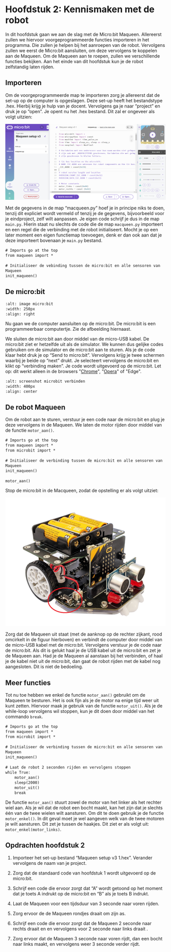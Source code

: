 # Hoofdstuk 2: Kennismaken met de robot

In dit hoofdstuk gaan we aan de slag met de Micro:bit Maqueen. 
Allereerst zullen we hiervoor voorgeprogrammeerde functies importeren 
in het programma. Die zullen je helpen bij het aanroepen van de robot. 
Vervolgens zullen we eerst de Micro:bit aansluiten, om deze vervolgens 
te koppelen aan de Maqueen. Om de Maqueen aan te roepen, zullen we 
verschillende functies bekijken. Aan het einde van dit hoofdstuk kun je 
de robot zelfstandig laten rijden.

## Importeren

Om de voorgeprogrammeerde map te importeren zorg je allereerst dat de 
set-up op de computer is opgeslagen. Deze set-up heeft het bestandstype
.hex. Hierbij krijg je hulp van je docent. Vervolgens ga je naar
“project” en druk je op “open”. Je opent nu het .hex bestand. Dit zal er
ongeveer als volgt uitzien: 

![screenshot imports](/img/h2.1.png)

Met de gegevens in de map “macqueen.py” hoef je in principe niks te doen, tenzij dit expliciet wordt vermeld of tenzij je de gegevens, bijvoorbeeld voor je eindproject, zelf wilt aanpassen. Je eigen code schrijf je dus in de map `main.py`. Hierin staat nu slechts de code die de map `macqueen.py` importeert en een regel die de verbinding met de robot initialiseert. Mocht je op een later moment een eigen functiemap toevoegen, denk er dan ook aan dat je deze importeert bovenaan je `main.py` bestand.  

	# Imports go at the top
	from maqueen import *
	
	# Initialiseer de vebinding tussen de micro:bit en alle sensoren van Maqueen
	init_maqueen()

## De micro:bit
```{image} /img/h2.3.png
:alt: image micro:bit
:width: 250px
:align: right
```

Nu gaan we de computer aansluiten op de micro:bit. De micro:bit is een programmeerbaar computertje. Zie de afbeelding hiernaast.

We sluiten de micro:bit aan door middel van de micro-USB kabel. De micro:bit ziet er hetzelfde uit als de simulator. We kunnen dus gelijke codes gebruiken om de simulator en de micro:bit aan te sturen. Als je de code klaar hebt druk je op “Send to micro:bit”. Vervolgens krijg je twee schermen waarbij je beide op “next” drukt. Je selecteert vervolgens de micro:bit en klikt op “verbinding maken”. Je code wordt uitgevoerd op de micro:bit. Let op: dit werkt alleen in de browsers "[Chrome](https://www.google.com/chrome/)", "[Opera](https://www.opera.com/)" of "Edge".

```{image} /img/h2.4.png
:alt: screenshot microbit verbinden
:width: 400px
:align: center
```

## De robot Maqueen

Om de robot aan te sturen, verstuur je een code naar de micro:bit en plug je deze vervolgens in de Maqueen. We laten de motor rijden door middel van de functie `motor_aan()`. 

	# Imports go at the top
	from maqueen import *
	from microbit import *
	
	# Initialiseer de verbinding tussen de micro:bit en alle sensoren van Maqueen
	init_maqueen()
	
	motor_aan()
	

Stop de micro:bit in de Macqueen, zodat de opstelling er als volgt uitziet:

![image maqueen](/img/h2.6.png)

Zorg dat de Maqueen uit staat (met de aanknop op de rechter zijkant, rood omcirkelt in de figuur hierboven) en verbindt de computer door middel van de micro-USB kabel met de micro:bit. Vervolgens verstuur je de code naar de micro:bit. Als dit is gelukt haal je de USB kabel uit de micro:bit en zet je de Maqueen aan. Had je de Maqueen al aanstaan bij het verbinden, of haal je de kabel niet uit de micro:bit, dan gaat de robot rijden met de kabel nog aangesloten. Dit is niet de bedoeling.

## Meer functies

Tot nu toe hebben we enkel de functie `motor_aan()` gebruikt om de Maqueen te besturen. Het is ook fijn als je de motor na enige tijd weer uit kunt zetten. Hiervoor maak je gebruik van de functie `motor_uit()`. Als je de while-loop vervolgens wil stoppen, kun je dit doen door middel van het commando `break`.

	# Imports go at the top
	from maqueen import *
	from microbit import *
	
	# Initialiseer de verbinding tussen de micro:bit en alle sensoren van Maqueen
	init_maqueen()
	
	# Laat de robot 2 seconden rijden en vervolgens stoppen
	while True:
		motor_aan()
		sleep(2000)
		motor_uit()
		break

De functie `motor_aan()` stuurt zowel de motor van het linker als het rechter wiel aan. Als je wil dat de robot een bocht maakt, kan het zijn dat je slechts één van de twee wielen wilt aansturen. Om dit te doen gebruik je de functie `motor_enkel()`. In dit geval moet je wel aangeven welk van de twee motoren je wilt aansturen. Dit zet je tussen de haakjes. Dit ziet er als volgt uit: `motor_enkel(motor_links)`.

## Opdrachten hoofdstuk 2

1. Importeer het set-up bestand “Maqueen setup v3 1.hex”. Verander vervolgens de naam van je project.  

2. Zorg dat de standaard code van hoofdstuk 1 wordt uitgevoerd op de micro:bit.  

3. Schrijf een code die ervoor zorgt dat “A” wordt getoond op het moment dat je toets A indrukt op de micro:bit en “B” als je toets B indrukt. 

4. Laat de Maqueen voor een tijdsduur van 3 seconde naar voren rijden.  

5. Zorg ervoor de de Maqueen rondjes draait om zijn as.  

6. Schrijf een code die ervoor zorgt dat de Maqueen 2 seconde naar rechts draait en en vervolgens voor 2 seconde naar links draait . 

7. Zorg ervoor dat de Maqueen 3 seconde naar voren rijdt, dan een bocht naar links maakt, en vervolgens weer 3 seconde verder rijdt.  
